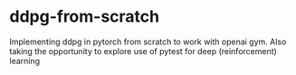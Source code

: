 # ddpg-from-scratch
Implementing ddpg in pytorch from scratch to work with openai gym. Also taking the opportunity to explore use of pytest for deep (reinforcement) learning
